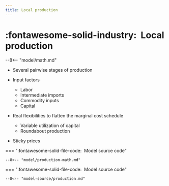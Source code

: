 ```yaml
---
title: Local production
---
```


# :fontawesome-solid-industry:  Local production

--8<-- "model/math.md"

* Several pairwise stages of production
  
* Input factors
    * Labor
    * Intermediate imports
    * Commodity inputs
    * Capital

* Real flexibilities to flatten the marginal cost schedule
    * Variable utilization of capital
    * Roundabout production

* Sticky prices


=== ":fontawesome-solid-file-code:  Model source code"

    --8<-- "model/production-math.md"


=== ":fontawesome-solid-file-code:  Model source code"

    --8<-- "model-source/production.md"

